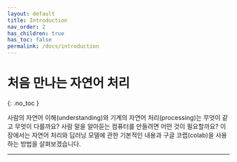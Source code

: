 ```yaml
---
layout: default
title: Introduction
nav_order: 2
has_children: true
has_toc: false
permalink: /docs/introduction
---
```


# 처음 만나는 자연어 처리
{: .no_toc }

사람의 자연어 이해(understanding)와 기계의 자연어 처리(processing)는 무엇이 같고 무엇이 다를까요? 사람 말을 알아듣는 컴퓨터를 만들려면 어떤 것이 필요할까요? 이 장에서는 자연어 처리와 딥러닝 모델에 관한 기본적인 내용과 구글 코랩(colab)을 사용하는 방법을 살펴보겠습니다.

---

